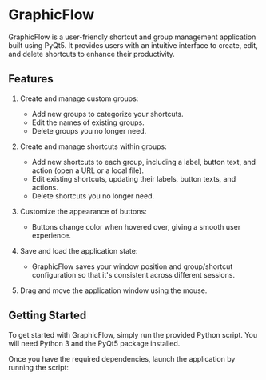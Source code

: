 # GraphicFlow

GraphicFlow is a  user-friendly shortcut and group management application built using PyQt5. It provides users with an intuitive interface to create, edit, and delete shortcuts to enhance their productivity.

## Features

1. Create and manage custom groups:
   - Add new groups to categorize your shortcuts.
   - Edit the names of existing groups.
   - Delete groups you no longer need.

2. Create and manage shortcuts within groups:
   - Add new shortcuts to each group, including a label, button text, and action (open a URL or a local file).
   - Edit existing shortcuts, updating their labels, button texts, and actions.
   - Delete shortcuts you no longer need.

3. Customize the appearance of buttons:
   - Buttons change color when hovered over, giving a smooth user experience.

4. Save and load the application state:
   - GraphicFlow saves your window position and group/shortcut configuration so that it's consistent across different sessions.

5. Drag and move the application window using the mouse.

## Getting Started

To get started with GraphicFlow, simply run the provided Python script. You will need Python 3 and the PyQt5 package installed.

Once you have the required dependencies, launch the application by running the script:

